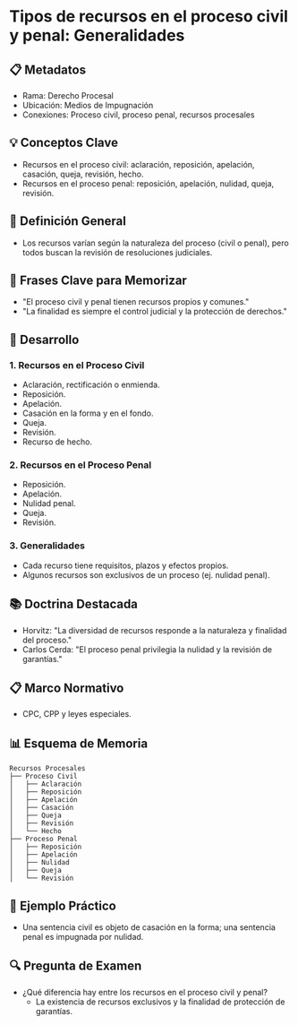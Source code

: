 # Tipos de recursos en el proceso civil y penal: Generalidades

## 📋 Metadatos
- Rama: Derecho Procesal
- Ubicación: Medios de Impugnación
- Conexiones: Proceso civil, proceso penal, recursos procesales

## 💡 Conceptos Clave
- Recursos en el proceso civil: aclaración, reposición, apelación, casación, queja, revisión, hecho.
- Recursos en el proceso penal: reposición, apelación, nulidad, queja, revisión.

## 📖 Definición General
- Los recursos varían según la naturaleza del proceso (civil o penal), pero todos buscan la revisión de resoluciones judiciales.

## 🎯 Frases Clave para Memorizar
- "El proceso civil y penal tienen recursos propios y comunes."
- "La finalidad es siempre el control judicial y la protección de derechos."

## 📑 Desarrollo
### 1. Recursos en el Proceso Civil
- Aclaración, rectificación o enmienda.
- Reposición.
- Apelación.
- Casación en la forma y en el fondo.
- Queja.
- Revisión.
- Recurso de hecho.

### 2. Recursos en el Proceso Penal
- Reposición.
- Apelación.
- Nulidad penal.
- Queja.
- Revisión.

### 3. Generalidades
- Cada recurso tiene requisitos, plazos y efectos propios.
- Algunos recursos son exclusivos de un proceso (ej. nulidad penal).

## 📚 Doctrina Destacada
- Horvitz: "La diversidad de recursos responde a la naturaleza y finalidad del proceso."
- Carlos Cerda: "El proceso penal privilegia la nulidad y la revisión de garantías."

## 📋 Marco Normativo
- CPC, CPP y leyes especiales.

## 📊 Esquema de Memoria
```plaintext
Recursos Procesales
├── Proceso Civil
│   ├── Aclaración
│   ├── Reposición
│   ├── Apelación
│   ├── Casación
│   ├── Queja
│   ├── Revisión
│   └── Hecho
├── Proceso Penal
│   ├── Reposición
│   ├── Apelación
│   ├── Nulidad
│   ├── Queja
│   └── Revisión
```

## 📝 Ejemplo Práctico
- Una sentencia civil es objeto de casación en la forma; una sentencia penal es impugnada por nulidad.

## 🔍 Pregunta de Examen
- ¿Qué diferencia hay entre los recursos en el proceso civil y penal?
  - La existencia de recursos exclusivos y la finalidad de protección de garantías. 